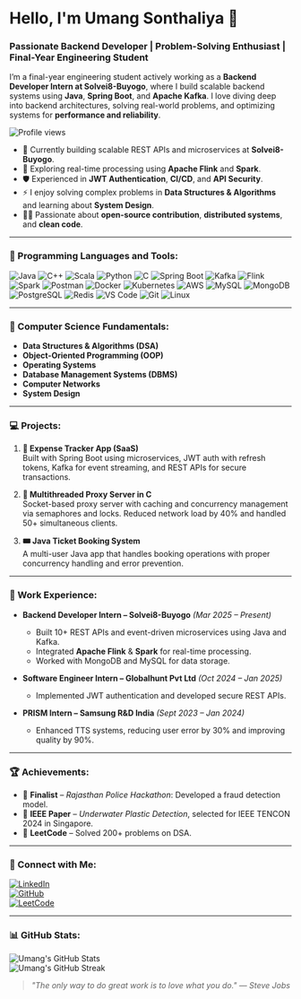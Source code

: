 # Hello, I'm Umang Sonthaliya 👋

### Passionate Backend Developer | Problem-Solving Enthusiast | Final-Year Engineering Student

I’m a final-year engineering student actively working as a **Backend Developer Intern at Solvei8-Buyogo**, where I build scalable backend systems using **Java**, **Spring Boot**, and **Apache Kafka**. I love diving deep into backend architectures, solving real-world problems, and optimizing systems for **performance and reliability**.

![Profile views](https://komarev.com/ghpvc/?username=UmangSonthaliya&color=blue)

- 🔧 Currently building scalable REST APIs and microservices at **Solvei8-Buyogo**.
- 🌱 Exploring real-time processing using **Apache Flink** and **Spark**.
- 🛡️ Experienced in **JWT Authentication**, **CI/CD**, and **API Security**.
- ⚡ I enjoy solving complex problems in **Data Structures & Algorithms** and learning about **System Design**.
- 👨‍💻 Passionate about **open-source contribution**, **distributed systems**, and **clean code**.

---

### 🧠 Programming Languages and Tools:
![Java](https://img.shields.io/badge/Java-blue?style=flat&logo=java)
![C++](https://img.shields.io/badge/C++-blue?style=flat&logo=cplusplus)
![Scala](https://img.shields.io/badge/Scala-red?style=flat&logo=scala)
![Python](https://img.shields.io/badge/Python-blue?style=flat&logo=python)
![C](https://img.shields.io/badge/C-blue?style=flat&logo=c)
![Spring Boot](https://img.shields.io/badge/Spring_Boot-green?style=flat&logo=spring)
![Kafka](https://img.shields.io/badge/Kafka-grey?style=flat&logo=apachekafka)
![Flink](https://img.shields.io/badge/Flink-orange?style=flat&logo=apacheflink)
![Spark](https://img.shields.io/badge/Spark-orange?style=flat&logo=apachespark)
![Postman](https://img.shields.io/badge/Postman-orange?style=flat&logo=postman)
![Docker](https://img.shields.io/badge/Docker-blue?style=flat&logo=docker)
![Kubernetes](https://img.shields.io/badge/Kubernetes-blue?style=flat&logo=kubernetes)
![AWS](https://img.shields.io/badge/AWS-orange?style=flat&logo=amazonaws)
![MySQL](https://img.shields.io/badge/MySQL-blue?style=flat&logo=mysql)
![MongoDB](https://img.shields.io/badge/MongoDB-green?style=flat&logo=mongodb)
![PostgreSQL](https://img.shields.io/badge/PostgreSQL-blue?style=flat&logo=postgresql)
![Redis](https://img.shields.io/badge/Redis-red?style=flat&logo=redis)
![VS Code](https://img.shields.io/badge/VS_Code-blue?style=flat&logo=visualstudiocode)
![Git](https://img.shields.io/badge/Git-orange?style=flat&logo=git)
![Linux](https://img.shields.io/badge/Linux-black?style=flat&logo=linux)

---

### 📘 Computer Science Fundamentals:
- **Data Structures & Algorithms (DSA)**
- **Object-Oriented Programming (OOP)**
- **Operating Systems**
- **Database Management Systems (DBMS)**
- **Computer Networks**
- **System Design**

---

### 💻 Projects:
1. **🔐 Expense Tracker App (SaaS)**  
   Built with Spring Boot using microservices, JWT auth with refresh tokens, Kafka for event streaming, and REST APIs for secure transactions.

2. **🧠 Multithreaded Proxy Server in C**  
   Socket-based proxy server with caching and concurrency management via semaphores and locks. Reduced network load by 40% and handled 50+ simultaneous clients.

3. **🎟️ Java Ticket Booking System**  
   A multi-user Java app that handles booking operations with proper concurrency handling and error prevention.

---

### 🏢 Work Experience:
- **Backend Developer Intern – Solvei8-Buyogo** *(Mar 2025 – Present)*  
  - Built 10+ REST APIs and event-driven microservices using Java and Kafka.  
  - Integrated **Apache Flink** & **Spark** for real-time processing.  
  - Worked with MongoDB and MySQL for data storage.

- **Software Engineer Intern – Globalhunt Pvt Ltd** *(Oct 2024 – Jan 2025)*  
  - Implemented JWT authentication and developed secure REST APIs.

- **PRISM Intern – Samsung R&D India** *(Sept 2023 – Jan 2024)*  
  - Enhanced TTS systems, reducing user error by 30% and improving quality by 90%.

---

### 🏆 Achievements:
- 🎯 **Finalist** – *Rajasthan Police Hackathon*: Developed a fraud detection model.
- 📄 **IEEE Paper** – *Underwater Plastic Detection*, selected for IEEE TENCON 2024 in Singapore.
- 🧠 **LeetCode** – Solved 200+ problems on DSA.

---

### 🔗 Connect with Me:
[![LinkedIn](https://img.shields.io/badge/LinkedIn-blue?style=flat&logo=linkedin)](https://www.linkedin.com/in/umangsonthaliya)  
[![GitHub](https://img.shields.io/badge/GitHub-black?style=flat&logo=github)](https://github.com/UmangSonthaliya)  
[![LeetCode](https://img.shields.io/badge/LeetCode-yellow?style=flat&logo=leetcode)](https://leetcode.com/u/user7537kW/)  

---

### 📊 GitHub Stats:
![Umang's GitHub Stats](https://github-readme-stats.vercel.app/api?username=UmangSonthaliya&show_icons=true&theme=radical)  
![Umang's GitHub Streak](https://github-readme-streak-stats.herokuapp.com/?user=UmangSonthaliya&theme=radical)

> *"The only way to do great work is to love what you do." — Steve Jobs*
